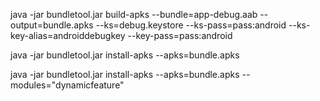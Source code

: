 java -jar bundletool.jar build-apks --bundle=app-debug.aab --output=bundle.apks --ks=debug.keystore --ks-pass=pass:android --ks-key-alias=androiddebugkey --key-pass=pass:android

java -jar bundletool.jar install-apks --apks=bundle.apks

java -jar bundletool.jar install-apks --apks=bundle.apks --modules="dynamicfeature"